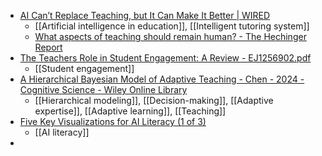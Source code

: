 - [AI Can’t Replace Teaching, but It Can Make It Better | WIRED](https://www.wired.com/story/what-aspects-of-teaching-should-remain-human/)
	- [[Artificial intelligence in education]], [[Intelligent tutoring system]]
	- [What aspects of teaching should remain human? - The Hechinger Report](https://hechingerreport.org/what-aspects-of-teaching-should-remain-human/)
- [The Teachers Role in Student Engagement: A Review - EJ1256902.pdf](https://files.eric.ed.gov/fulltext/EJ1256902.pdf)
	- [[Student engagement]]
- [A Hierarchical Bayesian Model of Adaptive Teaching - Chen - 2024 - Cognitive Science - Wiley Online Library](https://onlinelibrary.wiley.com/doi/10.1111/cogs.13477)
	- [[Hierarchical modeling]], [[Decision-making]], [[Adaptive expertise]], [[Adaptive learning]], [[Teaching]]
- [Five Key Visualizations for AI Literacy (1 of 3)](https://timdasey.substack.com/p/five-key-visualizations-for-ai-literacy?trk=feed_main-feed-card_feed-article-content)
	- [[AI literacy]]
-